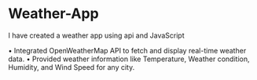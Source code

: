# Weather-App
I have created a weather app using api and JavaScript

• Integrated OpenWeatherMap API to fetch and display real-time weather data.
• Provided weather information like Temperature, Weather condition, Humidity, and Wind Speed for any city.
